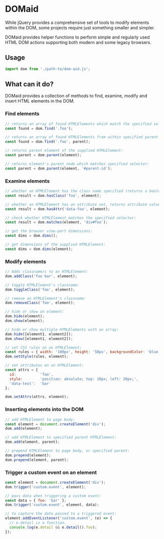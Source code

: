 # DOMaid

While jQuery provides a comprehensive set of tools to modify elements within the DOM, some projects require just something smaller and simpler.

DOMaid provides helper functions to perform simple and regularly used HTML DOM actions supporting both modern and some legacy browsers.

## Usage

```javascript
import dom from './path-to/dom-aid.js';
```

## What can it do?

DOMaid provides a collection of methods to find, examine, modify and insert HTML elements in the DOM.

### Find elements

```javascript
// returns an array of found HTMLElements which match the specified selector:
const found = dom.find('.foo');

// returns an array of found HTMLElements from within specified parent HTMLElement:
const found = dom.find('.foo', parent);

// returns parent element of the supplied HTMLElement:
const parent = dom.parent(element);

// returns element's parent node which matches specified selector:
const parent = dom.parent(element, '#parent-id');
```

### Examine elements

```javascript
// whether an HTMLElement has the class name specified (returns a boolean):
const result = dom.hasClass('foo', element);

// whether an HTMLElement has an attribute set, returns attribute value or false:
const result = dom.hasAttr('data-foo', element);

// check whether HTMLElement matches the specified selector:
const result = dom.matches(element, 'div#foo');

// get the browser view-port dimensions:
const dims = dom.dims();

// get dimensions of the supplied HTMLElement:
const dims = dom.dims(element);
```

### Modify elements

```javascript
// Adds classname/s to an HTMLElement:
dom.addClass('foo bar', element);

// toggle HTMLElement's classname:
dom.toggleClass('foo', element);

// remove an HTMLElement's classname:
dom.removeClass('foo', element);

// hide or show an element:
dom.hide(element);
dom.show(element);

// hide or show multiple HTMLElements with an array:
dom.hide([element1, element2]);
dom.show([element1, element2]);

// set CSS rules on an HTMLElement:
const rules = { width: '100px', height: '50px', backgroundColor: 'blue' };
dom.setStyle(rules, element);

// set attributes on an HTMLElement:
const attrs = {
  id:           'foo',
  style:        'position: absolute; top: 10px; left: 20px;',
  'data-test':  'bar'
};

dom.setAttrs(attrs, element);
```

### Inserting elements into the DOM

```javascript
// add HTMLElement to page body:
const element = document.createElement('div');
dom.add(element);

// add HTMLElement to specified parent HTMLElement:
dom.add(element, parent);

// prepend HTMLElement to page body, or specified parent:
dom.prepend(element);
dom.prepend(element, parent);
```

### Trigger a custom event on an element

```javascript
const element = document.createElement('div');
dom.trigger('custom.event', element);

// pass data when triggering a custom event:
const data = { foo: 'bar' };
dom.trigger('custom.event', element, data);

// to capture the data passed to a triggered event:
element.addEventListener('custom.event', (e) => {
  // e.detail is a function.
  console.log(e.detail && e.detail().foo);
});